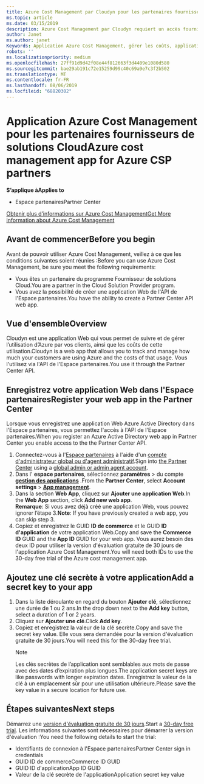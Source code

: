 ```yaml
---
title: Azure Cost Management par Cloudyn pour les partenaires fournisseurs de solutions Cloud | Espace partenaires
ms.topic: article
ms.date: 03/15/2019
description: Azure Cost Management par Cloudyn requiert un accès fourni à l'API de l'Espace partenaires.
author: Janet
ms.author: janet
Keywords: Application Azure Cost Management, gérer les coûts, applications Web
robots: ''
ms.localizationpriority: medium
ms.openlocfilehash: 27ff91d9d42f08e44f812663f3d4409e1080d580
ms.sourcegitcommit: bae29ab191c72e15259d99c40c69a9e7c3f2b502
ms.translationtype: MT
ms.contentlocale: fr-FR
ms.lasthandoff: 08/06/2019
ms.locfileid: "68820302"
---
```

# <a name="azure-cost-management-app-for-azure-csp-partners"></a><span data-ttu-id="c3193-104">Application Azure Cost Management pour les partenaires fournisseurs de solutions Cloud</span><span class="sxs-lookup"><span data-stu-id="c3193-104">Azure cost management app for Azure CSP partners</span></span>  

<span data-ttu-id="c3193-105">**S’applique à**</span><span class="sxs-lookup"><span data-stu-id="c3193-105">**Applies to**</span></span>

-  <span data-ttu-id="c3193-106">Espace partenaires</span><span class="sxs-lookup"><span data-stu-id="c3193-106">Partner Center</span></span>

[<span data-ttu-id="c3193-107">Obtenir plus d’informations sur Azure Cost Management</span><span class="sxs-lookup"><span data-stu-id="c3193-107">Get More information about Azure Cost Management</span></span>](https://go.microsoft.com/fwlink/p/?linkid=857893)

## <a name="before-you-begin"></a><span data-ttu-id="c3193-108">Avant de commencer</span><span class="sxs-lookup"><span data-stu-id="c3193-108">Before you begin</span></span>
<span data-ttu-id="c3193-109">Avant de pouvoir utiliser Azure Cost Management, veillez à ce que les conditions suivantes soient réunies :</span><span class="sxs-lookup"><span data-stu-id="c3193-109">Before you can use Azure Cost Management, be sure you meet the following requirements:</span></span>

- <span data-ttu-id="c3193-110">Vous êtes un partenaire du programme Fournisseur de solutions Cloud.</span><span class="sxs-lookup"><span data-stu-id="c3193-110">You are a partner in the Cloud Solution Provider program.</span></span>
- <span data-ttu-id="c3193-111">Vous avez la possibilité de créer une application Web de l'API de l'Espace partenaires.</span><span class="sxs-lookup"><span data-stu-id="c3193-111">You have the ability to create a Partner Center API web app.</span></span>

## <a name="overview"></a><span data-ttu-id="c3193-112">Vue d'ensemble</span><span class="sxs-lookup"><span data-stu-id="c3193-112">Overview</span></span>

<span data-ttu-id="c3193-113">Cloudyn est une application Web qui vous permet de suivre et de gérer l’utilisation d’Azure par vos clients, ainsi que les coûts de cette utilisation.</span><span class="sxs-lookup"><span data-stu-id="c3193-113">Cloudyn is a web app that allows you to track and manage how much your customers are using Azure and the costs of that usage.</span></span> <span data-ttu-id="c3193-114">Vous l'utilisez via l'API de l'Espace partenaires.</span><span class="sxs-lookup"><span data-stu-id="c3193-114">You use it through the Partner Center API.</span></span>

## <a name="register-your-web-app-in-the-partner-center"></a><span data-ttu-id="c3193-115">Enregistrez votre application Web dans l'Espace partenaires</span><span class="sxs-lookup"><span data-stu-id="c3193-115">Register your web app in the Partner Center</span></span>
<span data-ttu-id="c3193-116">Lorsque vous enregistrez une application Web Azure Active Directory dans l'Espace partenaires, vous permettez l'accès à l'API de l'Espace partenaires.</span><span class="sxs-lookup"><span data-stu-id="c3193-116">When you register an Azure Active Directory web app in Partner Center you enable access to the the Partner Center API.</span></span> 
1.  <span data-ttu-id="c3193-117">Connectez-vous à l'[Espace partenaires](https://partnercenter.microsoft.com/pcv/dashboard/overview) à l'aide d'un [compte d'administrateur global ou d'agent administratif](create-user-accounts-and-set-permissions.md).</span><span class="sxs-lookup"><span data-stu-id="c3193-117">Sign into [the Partner Center](https://partnercenter.microsoft.com/pcv/dashboard/overview) using a [global admin or admin agent account](create-user-accounts-and-set-permissions.md).</span></span>
2.  <span data-ttu-id="c3193-118">Dans l' **espace partenaires**, sélectionnez **paramètres** &gt; du compte **[gestion des applications](https://partnercenter.microsoft.com/pcv/apiintegration/appmanagement)** .</span><span class="sxs-lookup"><span data-stu-id="c3193-118">From the **Partner Center**, select **Account settings** &gt; **[App management](https://partnercenter.microsoft.com/pcv/apiintegration/appmanagement)**.</span></span>
3.  <span data-ttu-id="c3193-119">Dans la section **Web App**, cliquez sur **Ajouter une application Web**.</span><span class="sxs-lookup"><span data-stu-id="c3193-119">In the **Web App** section, click **Add new web app**.</span></span>
<br> <span data-ttu-id="c3193-120">**Remarque**: Si vous avez déjà créé une application Web, vous pouvez ignorer l’étape 3.</span><span class="sxs-lookup"><span data-stu-id="c3193-120">**Note**: If you have previously created a web app, you can skip step 3.</span></span>
4.  <span data-ttu-id="c3193-121">Copiez et enregistrez le GUID **ID de commerce** et le GUID **ID d'application** de votre application Web.</span><span class="sxs-lookup"><span data-stu-id="c3193-121">Copy and save the **Commerce ID** GUID and the **App ID** GUID for your web app.</span></span> <span data-ttu-id="c3193-122">Vous aurez besoin des deux ID pour utiliser la version d'évaluation gratuite de 30 jours de l'application Azure Cost Management.</span><span class="sxs-lookup"><span data-stu-id="c3193-122">You will need both IDs to use the 30-day free trial of the Azure cost management app.</span></span>

## <a name="add-a-secret-key-to-your-app"></a><span data-ttu-id="c3193-123">Ajoutez une clé secrète à votre application</span><span class="sxs-lookup"><span data-stu-id="c3193-123">Add a secret key to your app</span></span>
1. <span data-ttu-id="c3193-124">Dans la liste déroulante en regard du bouton **Ajouter clé**, sélectionnez une durée de 1 ou 2 ans.</span><span class="sxs-lookup"><span data-stu-id="c3193-124">In the drop down next to the **Add key** button, select a duration of 1 or 2 years.</span></span>
2. <span data-ttu-id="c3193-125">Cliquez sur **Ajouter une clé**.</span><span class="sxs-lookup"><span data-stu-id="c3193-125">Click **Add key**.</span></span> 
3. <span data-ttu-id="c3193-126">Copiez et enregistrez la valeur de la clé secrète.</span><span class="sxs-lookup"><span data-stu-id="c3193-126">Copy and save the secret key value.</span></span> <span data-ttu-id="c3193-127">Elle vous sera demandée pour la version d'évaluation gratuite de 30 jours.</span><span class="sxs-lookup"><span data-stu-id="c3193-127">You will need this for the 30-day free trial.</span></span><br>
   > [!NOTE]  
   > <span data-ttu-id="c3193-128">Les clés secrètes de l’application sont semblables aux mots de passe avec des dates d’expiration plus longues.</span><span class="sxs-lookup"><span data-stu-id="c3193-128">The application secret keys are like passwords with longer expiration dates.</span></span> <span data-ttu-id="c3193-129">Enregistrez la valeur de la clé à un emplacement sûr pour une utilisation ultérieure.</span><span class="sxs-lookup"><span data-stu-id="c3193-129">Please save the key value in a secure location for future use.</span></span>

## <a name="next-steps"></a><span data-ttu-id="c3193-130">Étapes suivantes</span><span class="sxs-lookup"><span data-stu-id="c3193-130">Next steps</span></span>
<span data-ttu-id="c3193-131">Démarrez une [version d'évaluation gratuite de 30 jours](https://go.microsoft.com/fwlink/?linkid=857895).</span><span class="sxs-lookup"><span data-stu-id="c3193-131">Start a [30-day free trial](https://go.microsoft.com/fwlink/?linkid=857895).</span></span>
<span data-ttu-id="c3193-132">Les informations suivantes sont nécessaires pour démarrer la version d'évaluation :</span><span class="sxs-lookup"><span data-stu-id="c3193-132">You need the following details to start the trial:</span></span>
- <span data-ttu-id="c3193-133">Identifiants de connexion à l'Espace partenaires</span><span class="sxs-lookup"><span data-stu-id="c3193-133">Partner Center sign in credentials</span></span>
- <span data-ttu-id="c3193-134">GUID ID de commerce</span><span class="sxs-lookup"><span data-stu-id="c3193-134">Commerce ID GUID</span></span>
- <span data-ttu-id="c3193-135">GUID ID d'application</span><span class="sxs-lookup"><span data-stu-id="c3193-135">App ID GUID</span></span>
- <span data-ttu-id="c3193-136">Valeur de la clé secrète de l'application</span><span class="sxs-lookup"><span data-stu-id="c3193-136">Application secret key value</span></span>
